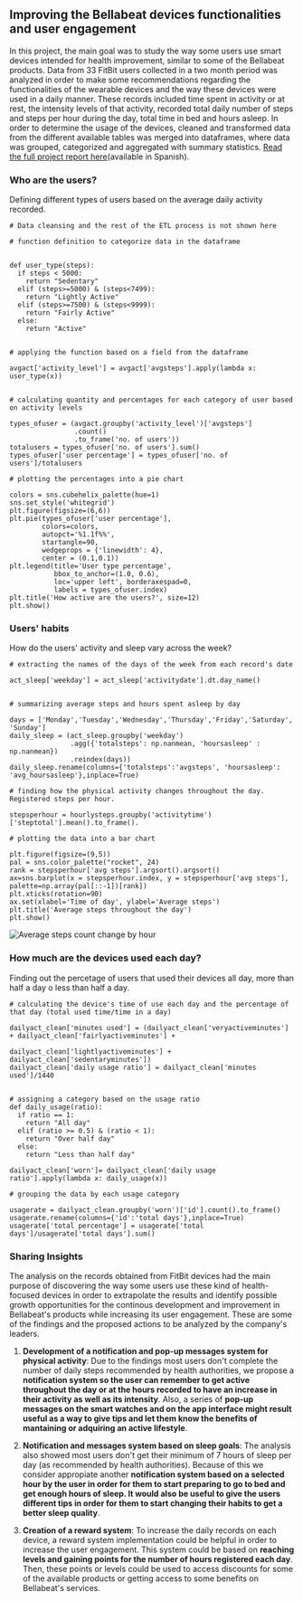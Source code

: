 ## Improving the Bellabeat devices functionalities and user engagement

In this project, the main goal was to study the way some users use smart devices intended for health improvement, similar to some of the Bellabeat products. 
Data from 33 FitBit users collected in a two month period was analyzed in order to make some recommendations regarding the functionalities of the wearable devices and the way these devices were used in a daily manner.
These records included time spent in activity or at rest, the intensity levels of that activity, recorded total daily number of steps and steps per hour during the day, total time in bed and hours asleep.
In order to determine the usage of the devices, cleaned and transformed data from the different available tables was merged into dataframes, where data was grouped, categorized and aggregated with summary statistics. [Read the full project report here](https://github.com/lugmenn/this-is-a-test/blob/main/Fitbit_Analysis.ipynb)(available in Spanish).

### Who are the users?

Defining different types of users based on the average daily activity recorded.


```
# Data cleansing and the rest of the ETL process is not shown here

# function definition to categorize data in the dataframe


def user_type(steps):
  if steps < 5000:
    return "Sedentary"
  elif (steps>=5000) & (steps<7499):
    return "Lightly Active"
  elif (steps>=7500) & (steps<9999):
    return "Fairly Active"
  else:
    return "Active"


# applying the function based on a field from the dataframe

avgact['activity_level'] = avgact['avgsteps'].apply(lambda x: user_type(x))


# calculating quantity and percentages for each category of user based on activity levels

types_ofuser = (avgact.groupby('activity_level')['avgsteps']
                .count()
                .to_frame('no. of users'))
totalusers = types_ofuser['no. of users'].sum()
types_ofuser['user percentage'] = types_ofuser['no. of users']/totalusers

# plotting the percentages into a pie chart

colors = sns.cubehelix_palette(hue=1)
sns.set_style('whitegrid')
plt.figure(figsize=(6,6))
plt.pie(types_ofuser['user percentage'],
        colors=colors,
        autopct='%1.1f%%',
        startangle=90,
        wedgeprops = {'linewidth': 4},
        center = (0.1,0.1))
plt.legend(title='User type percentage',
           bbox_to_anchor=(1.0, 0.6),
           loc='upper left', borderaxespad=0,
           labels = types_ofuser.index)
plt.title('How active are the users?', size=12)
plt.show()
```

### Users' habits

How do the users' activity and sleep vary across the week?


```
# extracting the names of the days of the week from each record's date

act_sleep['weekday'] = act_sleep['activitydate'].dt.day_name()


# summarizing average steps and hours spent asleep by day 

days = ['Monday','Tuesday','Wednesday','Thursday','Friday','Saturday', 'Sunday']
daily_sleep = (act_sleep.groupby('weekday')
               .agg({'totalsteps': np.nanmean, 'hoursasleep' : np.nanmean})
               .reindex(days))
daily_sleep.rename(columns={'totalsteps':'avgsteps', 'hoursasleep': 'avg_hoursasleep'},inplace=True)
```


```
# finding how the physical activity changes throughout the day. Registered steps per hour.

stepsperhour = hourlysteps.groupby('activitytime')['steptotal'].mean().to_frame().

# plotting the data into a bar chart

plt.figure(figsize=(9,5))
pal = sns.color_palette("rocket", 24)
rank = stepsperhour['avg steps'].argsort().argsort()
ax=sns.barplot(x = stepsperhour.index, y = stepsperhour['avg steps'], palette=np.array(pal[::-1])[rank])
plt.xticks(rotation=90)
ax.set(xlabel='Time of day', ylabel='Average steps')
plt.title('Average steps throughout the day')
plt.show()
```
![Average steps count change by hour](https://github.com/lugmenn/portfolio/assets/161055629/fe638bdc-37b1-4a73-ba49-974d50fe2230)


### How much are the devices used each day?

Finding out the percetage of users that used their devices all day, more than half a day o less than half a day.


```
# calculating the device's time of use each day and the percentage of that day (total used time/time in a day)

dailyact_clean['minutes used'] = (dailyact_clean['veryactiveminutes'] + dailyact_clean['fairlyactiveminutes'] + 
                                  dailyact_clean['lightlyactiveminutes'] + dailyact_clean['sedentaryminutes'])
dailyact_clean['daily usage ratio'] = dailyact_clean['minutes used']/1440


# assigning a category based on the usage ratio
def daily_usage(ratio):
  if ratio == 1:
    return "All day"
  elif (ratio >= 0.5) & (ratio < 1):
    return "Over half day"
  else:
    return "Less than half day"

dailyact_clean['worn']= dailyact_clean['daily usage ratio'].apply(lambda x: daily_usage(x))

# grouping the data by each usage category

usagerate = dailyact_clean.groupby('worn')['id'].count().to_frame()
usagerate.rename(columns={'id':'total days'},inplace=True)
usagerate['total percentage'] = usagerate['total days']/usagerate['total days'].sum()
```

### Sharing Insights

The analysis on the records obtained from FitBit devices had the main purpose of discovering the way some users use these kind of health-focused devices in order to extrapolate the results and identify possible growth opportunities for the continous development and improvement in Bellabeat's products while increasing its user engagement. These are some of the findings and the proposed actions to be analyzed by the company's leaders.

1. **Development of a notification and pop-up messages system for physical activity**: Due to the findings most users don't complete the number of daily steps recommended by health authorities, we propose a **notification system so the user can remember to get active throughout the day or at the hours recorded to have an increase in their activity as well as its intensity**. Also, a series of **pop-up messages on the smart watches and on the app interface might result useful as a way to give tips and let them know the benefits of mantaining or adquiring an active lifestyle**.

2. **Notification and messages system based on sleep goals**: The analysis also showed most users don't get their minimum of 7 hours of sleep per day (as recommended by health authorities). Because of this we consider appropiate another **notification system based on a selected hour by the user in order for them to start preparing to go to bed and get enough hours of sleep. It would also be useful to give the users different tips in order for them to start changing their habits to get a better sleep quality**.

3. **Creation of a reward system**: To increase the daily records on each device, a reward system implementation could be helpful in order to increase the user engagement. This system could be based on **reaching levels and gaining points for the number of hours registered each day**. Then, these points or levels could be used to access discounts for some of the available products or getting access to some benefits on Bellabeat's services.



```

```
